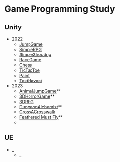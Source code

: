 # Game Programming Study
## Unity
- 2022
   - [JumpGame](JumpGame/Introduce.md)
   - [SimpleRPG](SimpleRPG/Introduce.md)
   - [SimpleShooting](SimpleShooting/Introduce.md)
   - [RaceGame](RaceGame/Introduce.md)
   - [Chess](Chess/Introduce.md)
   - [TicTacToe](TicTacToe/Introduce.md)
   - [Paint](Paint/Introduce.md)
   - [TextHavest](TextHavest/Introduce.md)
- 2023
   - [AnimalJumpGame](AnimalJumpGame/Introduce.md)**
   - [3DHorrorGame](3DHorrorGame/Introduce.md)**
   - [3DRPG](3DRPG/Introduce.md)
   - [DungeonAlchemist](DungeonAlchemist/Introduce.md)**
   - [CrossACrosswalk](CrossACrosswalk/Introduce.md)
   - [Feathered Must Fly](Feathered%20Must%20Fly/Introduce.md)**
   -
## UE
- _
   - _
